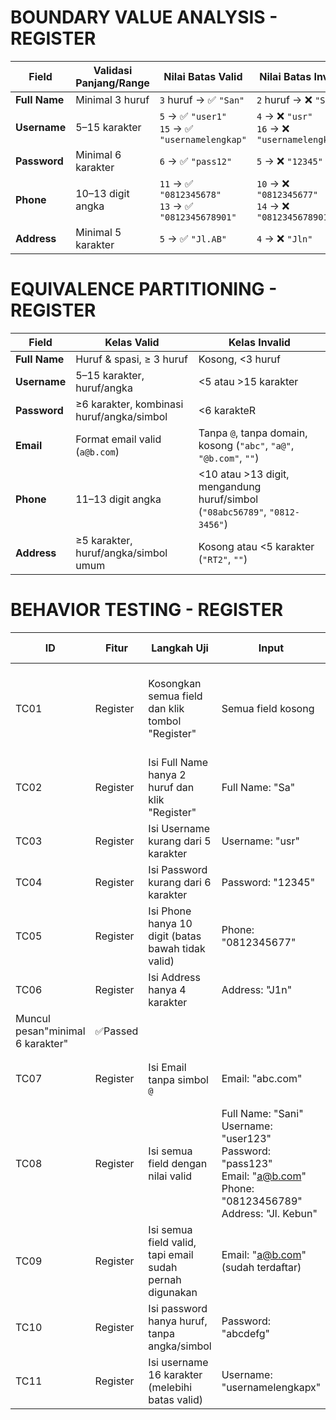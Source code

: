 # BOUNDARY VALUE ANALYSIS - REGISTER

| Field         | Validasi Panjang/Range | Nilai Batas Valid                                     | Nilai Batas Invalid                                  |
| ------------- | ---------------------- | ----------------------------------------------------- | ---------------------------------------------------- |
| **Full Name** | Minimal 3 huruf        | `3` huruf → ✅ `"San"`                                 | `2` huruf → ❌ `"Sa"`                                 |
| **Username**  | 5–15 karakter          | `5` → ✅ `"user1"`<br>`15` → ✅ `"usernamelengkap"`     | `4` → ❌ `"usr"`<br>`16` → ❌ `"usernamelengkapx"`     |
| **Password**  | Minimal 6 karakter     | `6` → ✅ `"pass12"`                                    | `5` → ❌ `"12345"`                                    |
| **Phone**     | 10–13 digit angka      | `11` → ✅ `"0812345678"`<br>`13` → ✅ `"0812345678901"` | `10` → ❌ `"0812345677"`<br>`14` → ❌ `"08123456789012"` |
| **Address**   | Minimal 5 karakter     | `5` → ✅ `"Jl.AB"`                                     | `4` → ❌ `"Jln"`                                      |

# EQUIVALENCE PARTITIONING - REGISTER

| Field         | Kelas Valid                               | Kelas Invalid                                                               |
| ------------- | ----------------------------------------- | --------------------------------------------------------------------------- |
| **Full Name** | Huruf & spasi, ≥ 3 huruf                  | Kosong, <3 huruf             |
| **Username**  | 5–15 karakter, huruf/angka                | <5 atau >15 karakter                        |
| **Password**  | ≥6 karakter, kombinasi huruf/angka/simbol | <6 karakteR        |
| **Email**     | Format email valid (`a@b.com`)            | Tanpa `@`, tanpa domain, kosong (`"abc"`, `"a@"`, `"@b.com"`, `""`)         |
| **Phone**     | 11–13 digit angka                         | <10 atau >13 digit, mengandung huruf/simbol (`"08abc56789"`, `"0812-3456"`) |
| **Address**   | ≥5 karakter, huruf/angka/simbol umum      | Kosong atau <5 karakter (`"RT2"`, `""`)                                     |

# BEHAVIOR TESTING - REGISTER
| ID   | Fitur    | Langkah Uji                                              | Input                                                                                                                                                 | Expected Result                                               | Actual | Status |
| ---- | -------- | -------------------------------------------------------- | ----------------------------------------------------------------------------------------------------------------------------------------------------- | ------------------------------------------------------------- | ------ | ------ |
| TC01 | Register | Kosongkan semua field dan klik tombol "Register"         | Semua field kosong                                                                                                                                    | Error muncul pada setiap field: “Wajib diisi”                 | Tidak ada error muncul     |  ❌   |
| TC02 | Register | Isi Full Name hanya 2 huruf dan klik "Register"          | Full Name: "Sa"                                                                                                                                       | Error: “Minimal 3 huruf”                                      | Muncul pesan"minimal 3 karakter"      | ✅Passed   |
| TC03 | Register | Isi Username kurang dari 5 karakter                      | Username: "usr"                                                                                                                                       | Error: “Minimal 6 karakter”                                   | Muncul pesan"minimal 6 karakter"    | ✅Passed    |
| TC04 | Register | Isi Password kurang dari 6 karakter                      | Password: "12345"                                                                                                                                     | Error: “Minimal 6 karakter”                                   |  Muncul pesan"minimal 6 karakter"      | ✅Passed       |
| TC05 | Register | Isi Phone hanya 10 digit (batas bawah tidak valid)       | Phone: "0812345677"                                                                                                                                   | Error: “Minimal 11 digit”                                     | Muncul pesan"minimal 11 digit dan harus angkar"      | ✅Passed       |
| TC06 | Register | Isi Address hanya 4 karakter                             | Address: "J1n"                                                                                                                                        | Error: “Minimal 5 karakter”                                   | Muncul pesan"minimal 6 karakter"
Muncul pesan"minimal 6 karakter"      |  ✅Passed     |
| TC07 | Register | Isi Email tanpa simbol `@`                               | Email: "abc.com"                                                                                                                                      | Error: “Format email tidak valid”                             | muncul pesan “Format email tidak valid”      | ✅Passed      |
| TC08 | Register | Isi semua field dengan nilai valid                       | Full Name: "Sani"<br>Username: "user123"<br>Password: "pass123"<br>Email: "[a@b.com](mailto:a@b.com)"<br>Phone: "08123456789"<br>Address: "Jl. Kebun" | Register berhasil, redirect ke halaman verify                  | Di arahkan ke halaman vreify      | ✅Passed      |
| TC09 | Register | Isi semua field valid, tapi email sudah pernah digunakan | Email: "[a@b.com](mailto:a@b.com)" (sudah terdaftar)                                                                                                  | Error: “Email sudah digunakan”                                | Muncul pesan " Email sudah digunakan      | Passed       |
| TC10 | Register | Isi password hanya huruf, tanpa angka/simbol             | Password: "abcdefg"                                                                                                                                   |  Error: “Harus kombinasi” | muncul pesan password hsrus kombinasi      | ✅Passed      |
| TC11 | Register | Isi username 16 karakter (melebihi batas valid)          | Username: "usernamelengkapx"                                                                                                                          | Error: “Maksimal 15 karakter”                                 | muncul pesan "minimal 15 karakter      | ✅Passed      |
